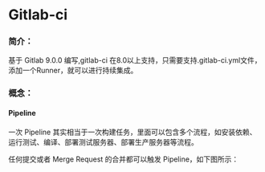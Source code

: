 # Gitlab-ci

### 简介：

基于 Gitlab 9.0.0 编写,gitlab-ci 在8.0以上支持，只需要支持.gitlab-ci.yml文件，添加一个Runner，就可以进行持续集成。

### 概念：

#### Pipeline

一次 Pipeline 其实相当于一次构建任务，里面可以包含多个流程，如安装依赖、运行测试、编译、部署测试服务器、部署生产服务器等流程。

任何提交或者 Merge Request 的合并都可以触发 Pipeline，如下图所示：

  


